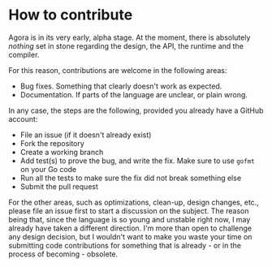# How to contribute

Agora is in its very early, alpha stage. At the moment, there is absolutely *nothing* set in stone regarding the design, the API, the runtime and the compiler.

For this reason, contributions are welcome in the following areas:

* Bug fixes. Something that clearly doesn't work as expected. 
* Documentation. If parts of the language are unclear, or plain wrong.

In any case, the steps are the following, provided you already have a GitHub account:

* File an issue (if it doesn't already exist)
* Fork the repository
* Create a working branch
* Add test(s) to prove the bug, and write the fix. Make sure to use `gofmt` on your Go code
* Run all the tests to make sure the fix did not break something else
* Submit the pull request

For the other areas, such as optimizations, clean-up, design changes, etc., please file an issue first to start a discussion on the subject. The reason being that, since the language is so young and unstable right now, I may already have taken a different direction. I'm more than open to challenge any design decision, but I wouldn't want to make you waste your time on submitting code contributions for something that is already - or in the process of becoming - obsolete.
